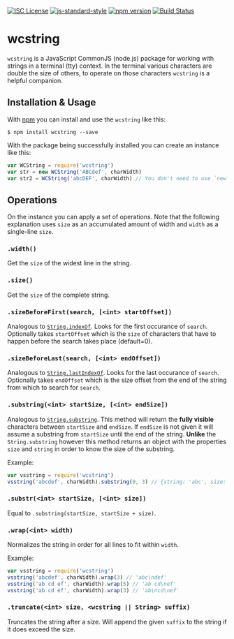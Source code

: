 [![ISC License](https://img.shields.io/badge/license-ISC-blue.svg?style=flat)](LICENSE.md)
[![js-standard-style](https://img.shields.io/badge/code%20style-standard-brightgreen.svg?style=flat)](http://standardjs.com/)
[![npm version](https://badge.fury.io/js/wcstring.svg)](https://badge.fury.io/js/wcstring)
[![Build Status](https://travis-ci.org/martinheidegger/wcstring.svg?branch=master)](https://travis-ci.org/martinheidegger/wcstring)

# wcstring
`wcstring` is a JavaScript CommonJS (node.js) package for working
with strings in a terminal (tty) context. In the terminal various characters
are double the size of others, to operate on those characters `wcstring` is a helpful companion.

## Installation & Usage
With [npm](https://docs.npmjs.com/getting-started/installing-node) you can install and use the `wcstring` like this:

```
$ npm install wcstring --save
```

With the package being successfully installed you can create an instance like this:

```JavaScript
var WCString = require('wcstring')
var str = new WCString('ABCdef', charWidth)
var str2 = WCString('abcDEF', charWidth) // You don't need to use `new`
```

## Operations
On the instance you can apply a set of operations. Note that the following explanation uses `size` as an accumulated amount of width and `width` as a single-line `size`.

### `.width()`
Get the `size` of the widest line in the string. 

### `.size()`
Get the `size` of the complete string.

### `.sizeBeforeFirst(search, [<int> startOffset])`
Analogous to [`String.indexOf`](https://developer.mozilla.org/en/docs/Web/JavaScript/Reference/Global_Objects/String/indexOf). Looks for the first occurance of `search`. Optionally takes `startOffset` which is the `size` of characters that have to happen before the search takes place (default=0).

### `.sizeBeforeLast(search, [<int> endOffset])`
Analogous to [`String.lastIndexOf`](https://developer.mozilla.org/en/docs/Web/JavaScript/Reference/Global_Objects/String/lastIndexOf). Looks for the last occurance of `search`.
Optionally takes `endOffset` which is the size offset from the end of the string from which to search for `search`.

### `.substring(<int> startSize, [<int> endSize])`
Analogous to [`String.substring`](https://developer.mozilla.org/en/docs/Web/JavaScript/Reference/Global_Objects/String/substring). This method will return the **fully visible** characters between `startSize` and `endSize`. If `endSize` is not given it will assume a substring from `startSize` until the end of the string.
**Unlike** the `String.substring` however this method returns an object with the properties `size` and `string` in order to know the size of the substring.

Example:
```JavaScript
var vsstring = require('wcstring')
vsstring('abcdef', charWidth).substring(0, 3) // {string: 'abc', size: 2.4}
```

### `.substr(<int> startSize, [<int> size])`
Equal to `.substring(startSize, startSize + size)`.

### `.wrap(<int> width)`
Normalizes the string in order for all lines to fit within `width`.

Example:
```JavaScript
var vsstring = require('wcstring')
vsstring('abcdef', charWidth).wrap(3) // 'abc\ndef'
vsstring('ab cd ef', charWidth).wrap(5) // 'ab cd\nef'
vsstring('ab cd ef', charWidth).wrap(3) // 'ab\ncd\nef'
```

### `.truncate(<int> size, <wcstring || String> suffix)`
Truncates the string after a size. Will append the given `suffix` to the string if it does exceed the size.

